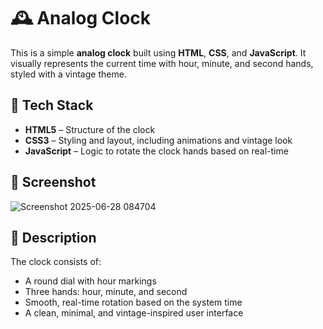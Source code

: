 # 🕰️ Analog Clock

This is a simple **analog clock** built using **HTML**, **CSS**, and **JavaScript**. It visually represents the current time with hour, minute, and second hands, styled with a vintage theme.

## 🚀 Tech Stack

- **HTML5** – Structure of the clock
- **CSS3** – Styling and layout, including animations and vintage look
- **JavaScript** – Logic to rotate the clock hands based on real-time

## 📸 Screenshot

![Screenshot 2025-06-28 084704](https://github.com/user-attachments/assets/389bdaf9-2acf-45e8-a3bc-6ad131aed6e7)


## 📄 Description

The clock consists of:

- A round dial with hour markings
- Three hands: hour, minute, and second
- Smooth, real-time rotation based on the system time
- A clean, minimal, and vintage-inspired user interface


